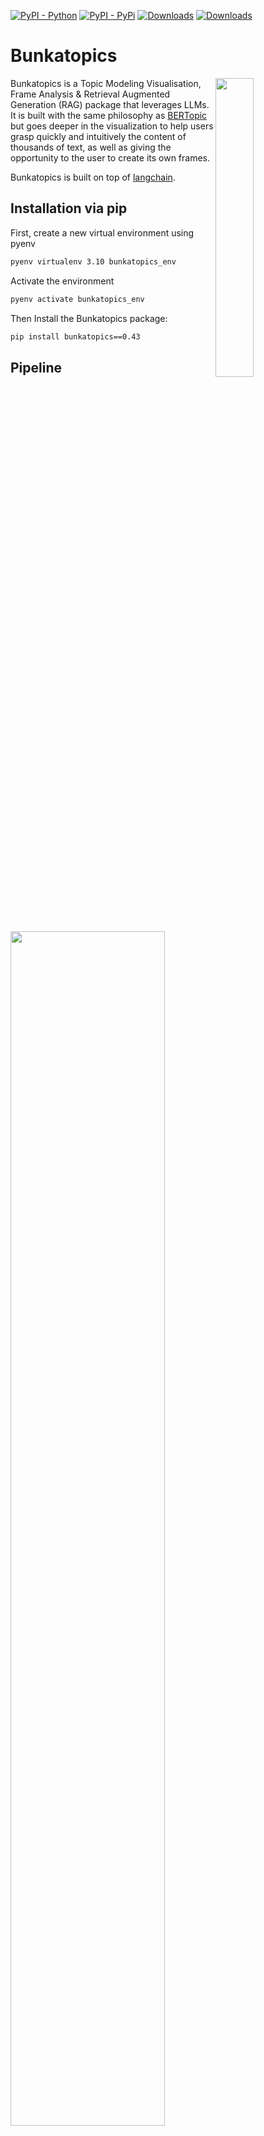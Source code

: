 [![PyPI - Python](https://img.shields.io/badge/python-v3.10-blue.svg)](https://pypi.org/project/bunkatopics/)
[![PyPI - PyPi](https://img.shields.io/pypi/v/bunkatopics)](https://pypi.org/project/bunkatopics/)
[![Downloads](https://static.pepy.tech/badge/bunkatopics)](https://pepy.tech/project/bunkatopics)
[![Downloads](https://static.pepy.tech/badge/bunkatopics/month)](https://pepy.tech/project/bunkatopics)

# Bunkatopics

<img src="images/logo.png" width="35%" height="35%" align="right" />

Bunkatopics is a Topic Modeling Visualisation, Frame Analysis & Retrieval Augmented Generation (RAG) package that leverages LLMs. It is built with the same philosophy as [BERTopic](https://github.com/MaartenGr/BERTopic) but goes deeper in the visualization to help users grasp quickly and intuitively the content of thousands of text, as well as giving the opportunity to the user to create its own frames.

Bunkatopics is built on top of [langchain](<https://python.langchain.com/docs/get_started/introduction>).

## Installation via pip

First, create a new virtual environment using pyenv

```bash
pyenv virtualenv 3.10 bunkatopics_env
```

Activate the environment

```bash
pyenv activate bunkatopics_env
```

Then Install the Bunkatopics package:

```bash
pip install bunkatopics==0.43
```

## Pipeline

<img src="images/pipeline.png" width="70%" height="70%" align="center" />

## Installation via Git Clone

```bash
pip install poetry
git clone https://github.com/charlesdedampierre/BunkaTopics.git
cd BunkaTopics

# Create the environment from the .lock file. 
poetry install # This will install all packages in the .lock file inside a virtual environmnet

# Start the environment
poetry shell
```

## Colab Example

| Name  | Link  |
|---|---|
| Visual Topic Modeling With Bunkatopics  | [![Open In Colab](https://colab.research.google.com/assets/colab-badge.svg)](https://colab.research.google.com/drive/1DtPrI82TYepWLoc4RwuQnOqMJb0eWT_t?usp=sharing)  |

## Quick Start

Install the spacy tokenizer model for english:

```bash
python -m spacy download en_core_web_sm
```

We start by Loading Trump data from HuggingFace datasets

```python

from bunkatopics.functions.clean_text import clean_tweet
import random
from datasets import load_dataset

dataset = load_dataset("rguo123/trump_tweets")["train"]["content"]
full_docs = random.sample(dataset, 5000)
full_docs = [clean_tweet(x) for x in full_docs] # Cleaning the tweets
full_docs = [x for x in full_docs if len(x)>50] # Removing small tweets, they are not informative enough

```

You can the load any embedding model from langchain. Some of them might be large, please check the langchain [documentation](https://python.langchain.com/en/latest/reference/modules/embeddings.html)

## Topic Modeling

```python
from bunkatopics import Bunka
from langchain.embeddings import HuggingFaceEmbeddings

embedding_model = HuggingFaceEmbeddings(model_name="all-MiniLM-L6-v2") # We use a small model
bunka = Bunka(embedding_model=embedding_model)
bunka.fit(full_docs)

# Get the list of topics
bunka.get_topics(n_clusters = 20)
```

Then, we can visualize the topics computed

```python
bunka.visualize_topics( width=800, height=800)
```

<img src="images/newsmap.png" width="70%" height="70%" align="center" />

## Topic Modeling with GenAI Summarization of Topics

You can get the topics summarized by Generative AI.
Use any model from Langchain. We use the 7B-instruct model of [Mistral AI](<https://mistral.ai/news/announcing-mistral-7b/>) thought [llama.cpp](<https://github.com/ggerganov/llama.cpp>) and the [langchain integration](<https://python.langchain.com/docs/integrations/llms/llamacpp>).

```python
import os
from langchain.llms import HuggingFaceHub

# Using Mistral AI to Summarize the topics

llm = HuggingFaceHub(repo_id = 'mistralai/Mistral-7B-v0.1', huggingfacehub_api_token = os.environ.get("HF_TOKEN")
)
df_topics = bunka.get_clean_topic_name(generative_model = llm)
print(df_topics)
bunka.visualize_topics( width=800, height=800)
```

<img src="images/newsmap_clean.png" width="70%" height="70%" align="center" />

## Retrieval Augmented Generation (RAG)

It is possible to to Retrieval Augmented Generation (RAG) thanks to langchain integration with different Generative Models.

```python
query = 'What is the  main fight of Donald Trump ?'
res = bunka.rag_query(query = query, generative_model = generative_model, top_doc = 5)
print(res['result'])
```

OUTPUT:

- The main fight of Donald Trump in the presidential elections of 2016 was against Hillary Clinton. He believed he was the best candidate for president and was able to beat many other candidates in the field due to his fame and political opinions.

```python
for doc in res['source_documents']:
    text = doc.page_content.strip()
    print(text)
```

OUTPUT:

- what do you say donald  run for president
- why only donald trump can beat hillary/n
- via    donald trump on who he likes for president  donald trump/n
- if the 2016  presidential field is so deep  why is donaldtrump beating so many of their  stars
- donald trump is a respected businessman with insightful political opinions

## Bourdieu Map

The Bourdieu map display the different texts on a 2-Dimensional unsupervised scale. Every region of the map is a topic described by its most specific terms.
CLusters are created and the names are also summarized using Generative AI.

The power of this visualisation is to constrain the axis by creating continuums and looking how the data distribute over these continuums. The inspiration is coming from the French sociologist Bourdieu, who projected items on [2 Dimensional maps](https://www.politika.io/en/notice/multiple-correspondence-analysis).

```python

from langchain.llms import HuggingFaceHub

llm = HuggingFaceHub(repo_id = 'mistralai/Mistral-7B-v0.1', huggingfacehub_api_token = os.environ.get("HF_TOKEN")
)

manual_axis_name = {
                    'x_left_name':'positive',
                    'x_right_name':'negative',
                    'y_top_name':'women',
                    'y_bottom_name':'men',
                    }

bourdieu_fig = bunka.visualize_bourdieu(
    generative_model=llm,
    x_left_words=["this is a positive content"],
    x_right_words=["this is a negative content"],
    y_top_words=["this is about women"],
    y_bottom_words=["this is about men"],
    height=800,
    width=800,
    display_percent=True,
    clustering=True,
    topic_n_clusters=10,
    topic_terms=5,
    topic_top_terms_overall=500,
    topic_gen_name=True,
    convex_hull = True,
    radius_size = 0.5,
    manual_axis_name = manual_axis_name
)
bourdieu_fig.show()
```

<img src="images/bourdieu.png" width="70%" height="70%" align="center" />

## Streamlit

Run Streamlit to use BunkaTopics with a nice front-end.

```bash
python -m streamlit run streamlit/app.py 
```

## Multilanguage

The package use Spacy to extract meaningfull terms for the topic represenation.

If you wish to change language to french, first, download the corresponding spacy model:

```bash
python -m spacy download fr_core_news_lg
```

```python
embedding_model = HuggingFaceEmbeddings(model_name="distiluse-base-multilingual-cased-v2")

bunka = Bunka(embedding_model=embedding_model, language = 'fr_core_news_lg')

bunka.fit(full_docs)
bunka.get_topics(n_clusters = 20)
```  

## Functionality

Here are all the things you can do with Bunkatopics

### Common

Below, you will find an overview of common functions in Bunkatopics.

| Method | Code  |
|-----------------------|---|
| Fit the model    |  `.fit(docs)` |
| Fit the model and get the topics  |  `.fit_transform(docs)` |
| Acces the topics   | `.get_topics(n_clusters=10)`  |
| RAG   | `.rag_query(query, generative_model)`  |
| Access the top documents per topic    |  `.get_clean_topic_name()` |
| Access the distribution of topics   |  `.get_topic_repartition()` |
| Visualize the topics on a Map |  `.visualize_topics()` |
| Visualize the topics on Natural Language Supervised axis | `.visualize_bourdieu()` |
| Access the Coherence of Topics |  `.get_topic_coherence()` |
| Get the closest documents to your search | `.search('politics')` |

### Attributes

You can access several attributes

| Attribute | Description |
|------------------------|---------------------------------------------------------------------------------------------|
| `.docs`               | The documents stores as a Document pydantic model |
| `.topics` | The Topics stored as a Topic pydantic model. |
